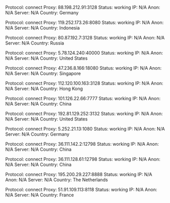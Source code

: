 Protocol: connect
Proxy: 88.198.212.91:3128
Status: working
IP: N/A
Anon: N/A
Server: N/A
Country: Germany

Protocol: connect
Proxy: 119.252.173.26:8080
Status: working
IP: N/A
Anon: N/A
Server: N/A
Country: Indonesia

Protocol: connect
Proxy: 80.87.192.7:3128
Status: working
IP: N/A
Anon: N/A
Server: N/A
Country: Russia

Protocol: connect
Proxy: 5.78.124.240:40000
Status: working
IP: N/A
Anon: N/A
Server: N/A
Country: United States

Protocol: connect
Proxy: 47.236.8.166:18080
Status: working
IP: N/A
Anon: N/A
Server: N/A
Country: Singapore

Protocol: connect
Proxy: 112.120.100.163:3128
Status: working
IP: N/A
Anon: N/A
Server: N/A
Country: Hong Kong

Protocol: connect
Proxy: 101.126.22.66:7777
Status: working
IP: N/A
Anon: N/A
Server: N/A
Country: China

Protocol: connect
Proxy: 192.81.129.252:3132
Status: working
IP: N/A
Anon: N/A
Server: N/A
Country: United States

Protocol: connect
Proxy: 5.252.21.13:1080
Status: working
IP: N/A
Anon: N/A
Server: N/A
Country: Germany

Protocol: connect
Proxy: 36.111.142.2:12798
Status: working
IP: N/A
Anon: N/A
Server: N/A
Country: China

Protocol: connect
Proxy: 36.111.128.61:12798
Status: working
IP: N/A
Anon: N/A
Server: N/A
Country: China

Protocol: connect
Proxy: 195.200.29.227:8888
Status: working
IP: N/A
Anon: N/A
Server: N/A
Country: The Netherlands

Protocol: connect
Proxy: 51.91.109.113:8118
Status: working
IP: N/A
Anon: N/A
Server: N/A
Country: France

